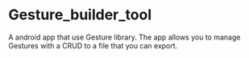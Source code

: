 # Gesture_builder_tool
A android app that use Gesture library. The app allows you to manage Gestures with a CRUD to a file that you can export.
